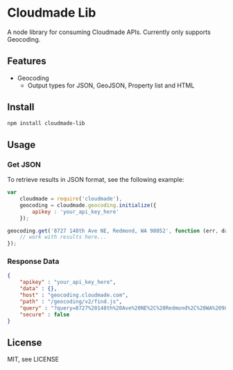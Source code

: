 # Cloudmade Lib

A node library for consuming Cloudmade APIs. Currently only supports Geocoding.

## Features

* Geocoding
	* Output types for JSON, GeoJSON, Property list and HTML

## Install

```Bash
npm install cloudmade-lib
```

## Usage

### Get JSON

To retrieve results in JSON format, see the following example:

```Javascript
var
	cloudmade = require('cloudmade'),
	geocoding = cloudmade.geocoding.initialize({
		apikey : 'your_api_key_here'
	});

geocoding.get('8727 148th Ave NE, Redmond, WA 98052', function (err, data) {
	// work with results here...
});
```

### Response Data

```JSON
{
	"apikey" : "your_api_key_here",
	"data" : {},
	"host" : "geocoding.cloudmade.com",
	"path" : "/geocoding/v2/find.js",
	"query" : "?query=8727%20148th%20Ave%20NE%2C%20Redmond%2C%20WA%2098052",
	"secure" : false
}
```

## License

MIT, see LICENSE
